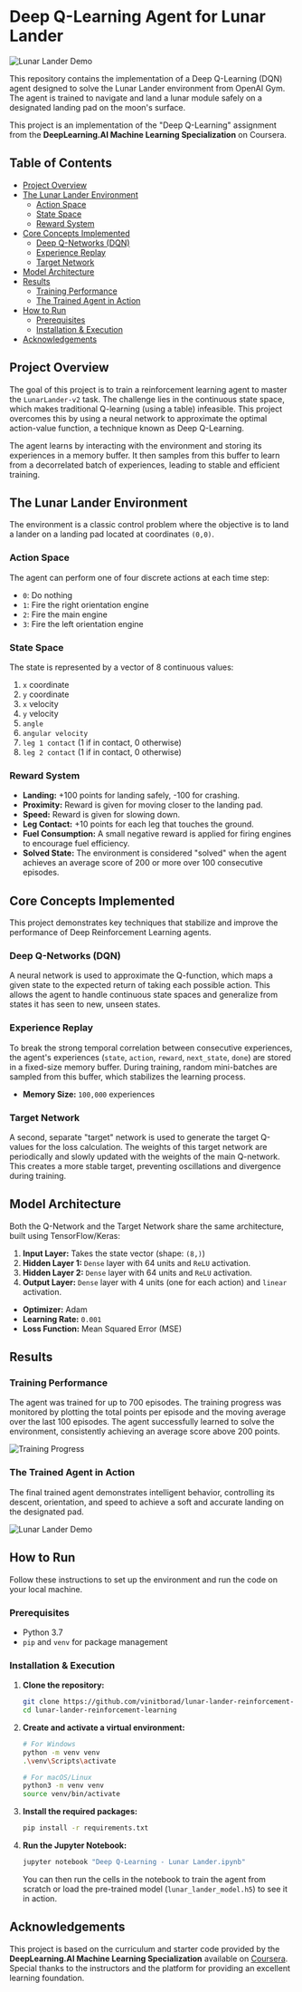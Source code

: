 # Deep Q-Learning Agent for Lunar Lander

![Lunar Lander Demo](./outputs/lunar_lander.gif)

This repository contains the implementation of a Deep Q-Learning (DQN) agent designed to solve the Lunar Lander environment from OpenAI Gym. The agent is trained to navigate and land a lunar module safely on a designated landing pad on the moon's surface.

This project is an implementation of the "Deep Q-Learning" assignment from the **DeepLearning.AI Machine Learning Specialization** on Coursera.

## Table of Contents
- [Project Overview](#project-overview)
- [The Lunar Lander Environment](#the-lunar-lander-environment)
  - [Action Space](#action-space)
  - [State Space](#state-space)
  - [Reward System](#reward-system)
- [Core Concepts Implemented](#core-concepts-implemented)
  - [Deep Q-Networks (DQN)](#deep-q-networks-dqn)
  - [Experience Replay](#experience-replay)
  - [Target Network](#target-network)
- [Model Architecture](#model-architecture)
- [Results](#results)
  - [Training Performance](#training-performance)
  - [The Trained Agent in Action](#the-trained-agent-in-action)
- [How to Run](#how-to-run)
  - [Prerequisites](#prerequisites)
  - [Installation & Execution](#installation--execution)
- [Acknowledgements](#acknowledgements)

## Project Overview

The goal of this project is to train a reinforcement learning agent to master the `LunarLander-v2` task. The challenge lies in the continuous state space, which makes traditional Q-learning (using a table) infeasible. This project overcomes this by using a neural network to approximate the optimal action-value function, a technique known as Deep Q-Learning.

The agent learns by interacting with the environment and storing its experiences in a memory buffer. It then samples from this buffer to learn from a decorrelated batch of experiences, leading to stable and efficient training.

## The Lunar Lander Environment

The environment is a classic control problem where the objective is to land a lander on a landing pad located at coordinates `(0,0)`.

### Action Space
The agent can perform one of four discrete actions at each time step:
- `0`: Do nothing
- `1`: Fire the right orientation engine
- `2`: Fire the main engine
- `3`: Fire the left orientation engine

### State Space
The state is represented by a vector of 8 continuous values:
1.  `x` coordinate
2.  `y` coordinate
3.  `x` velocity
4.  `y` velocity
5.  `angle`
6.  `angular velocity`
7.  `leg 1 contact` (1 if in contact, 0 otherwise)
8.  `leg 2 contact` (1 if in contact, 0 otherwise)

### Reward System
- **Landing:** +100 points for landing safely, -100 for crashing.
- **Proximity:** Reward is given for moving closer to the landing pad.
- **Speed:** Reward is given for slowing down.
- **Leg Contact:** +10 points for each leg that touches the ground.
- **Fuel Consumption:** A small negative reward is applied for firing engines to encourage fuel efficiency.
- **Solved State:** The environment is considered "solved" when the agent achieves an average score of 200 or more over 100 consecutive episodes.

## Core Concepts Implemented

This project demonstrates key techniques that stabilize and improve the performance of Deep Reinforcement Learning agents.

### Deep Q-Networks (DQN)
A neural network is used to approximate the Q-function, which maps a given state to the expected return of taking each possible action. This allows the agent to handle continuous state spaces and generalize from states it has seen to new, unseen states.

### Experience Replay
To break the strong temporal correlation between consecutive experiences, the agent's experiences (`state`, `action`, `reward`, `next_state`, `done`) are stored in a fixed-size memory buffer. During training, random mini-batches are sampled from this buffer, which stabilizes the learning process.
- **Memory Size:** `100,000` experiences

### Target Network
A second, separate "target" network is used to generate the target Q-values for the loss calculation. The weights of this target network are periodically and slowly updated with the weights of the main Q-network. This creates a more stable target, preventing oscillations and divergence during training.

## Model Architecture

Both the Q-Network and the Target Network share the same architecture, built using TensorFlow/Keras:

1.  **Input Layer:** Takes the state vector (shape: `(8,)`)
2.  **Hidden Layer 1:** `Dense` layer with 64 units and `ReLU` activation.
3.  **Hidden Layer 2:** `Dense` layer with 64 units and `ReLU` activation.
4.  **Output Layer:** `Dense` layer with 4 units (one for each action) and `linear` activation.

- **Optimizer:** Adam
- **Learning Rate:** `0.001`
- **Loss Function:** Mean Squared Error (MSE)

## Results

### Training Performance
The agent was trained for up to 700 episodes. The training progress was monitored by plotting the total points per episode and the moving average over the last 100 episodes. The agent successfully learned to solve the environment, consistently achieving an average score above 200 points.

![Training Progress](./outputs/training_results.png)

### The Trained Agent in Action
The final trained agent demonstrates intelligent behavior, controlling its descent, orientation, and speed to achieve a soft and accurate landing on the designated pad.

![Lunar Lander Demo](./outputs/lunar_lander.gif)

## How to Run

Follow these instructions to set up the environment and run the code on your local machine.

### Prerequisites
- Python 3.7
- `pip` and `venv` for package management

### Installation & Execution

1.  **Clone the repository:**
    ```bash
    git clone https://github.com/vinitborad/lunar-lander-reinforcement-learning.git
    cd lunar-lander-reinforcement-learning
    ```

2.  **Create and activate a virtual environment:**
    ```bash
    # For Windows
    python -m venv venv
    .\venv\Scripts\activate

    # For macOS/Linux
    python3 -m venv venv
    source venv/bin/activate
    ```

3.  **Install the required packages:**
    ```bash
    pip install -r requirements.txt
    ```

4.  **Run the Jupyter Notebook:**
    ```bash
    jupyter notebook "Deep Q-Learning - Lunar Lander.ipynb"
    ```
    You can then run the cells in the notebook to train the agent from scratch or load the pre-trained model (`lunar_lander_model.h5`) to see it in action.

## Acknowledgements
This project is based on the curriculum and starter code provided by the **DeepLearning.AI Machine Learning Specialization** available on [Coursera](https://www.coursera.org/specializations/machine-learning-introduction). Special thanks to the instructors and the platform for providing an excellent learning foundation.